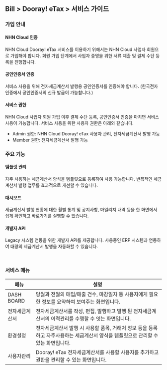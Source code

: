 ## Bill > Dooray! eTax > 서비스 가이드

### 가입 안내

#### NHN Cloud 인증
NHN Cloud Dooray! eTax 서비스를 이용하기 위해서는 NHN Cloud 사업자 회원으로 가입해야 합니다.
회원 가입 단계에서 사업자 증명을 위한 서류 제출 및 결제 수단 등록을 진행합니다.

#### 공인인증서 인증
서비스 사용을 위해 전자세금계산서 발행용 공인인증서를 인증해야 합니다.
(한국전자인증에서 공인인증서의 신규 발급이 가능합니다.)

#### 서비스 권한
NHN Cloud 사업자 회원 가입 이후 결제 수단 등록, 공인인증서 인증을 마치면 서비스 사용이 가능합니다.
서비스 사용을 위한 사용자 권한은 아래와 같습니다.
- Admin 권한: NHN Cloud Dooray! eTax 사용자 관리, 전자세금계산서 발행 가능
- Member 권한: 전자세금계산서 발행 가능

### 주요 기능

#### 템플릿 관리
자주 사용하는 세금계산서 양식을 템플릿으로 등록하여 사용 가능합니다.
반복적인 세금 계산서 발행 업무를 효과적으로 개선할 수 있습니다.

#### 대시보드
세금계산서 발행 현황에 대한 월별 통계 및 공지사항, 마일리지 내역 등을
한 화면에서 쉽게 확인하고 바로가기를 실행할 수 있습니다.

#### 개발자 API
Legacy 시스템 연동을 위한 개발자 API를 제공합니다.
사용중인 ERP 시스템과 연동하여 대량의 세금계산서 발행을 자동화할 수 있습니다.

<br/>

### 서비스 메뉴

| 메뉴 | 설명 |
| --- | --- |
| DASH BOARD | 당월과 전월의 매입/매출 건수, 마감일자 등 사용자에게 필요한 정보를 요약하여 보여주는 화면입니다. |
| 전자세금계산서 | 전자세금계산서를 작성, 편집, 발행하고 발행 된 전자세금계산서의 이력관리를 수행할 수 잇는 화면입니다. |
| 환경설정 | 전자세금계산서 발행 시 사용할 품목, 거래처 정보 등을 등록하고 자주사용하는 세금계산서 양식을 템플릿으로 관리할 수 있는 화면입니다. |
| 사용자관리 | Dooray! eTax 전자세금계산서를 사용할 사용자를 추가하고 권한을 관리할 수 있는 화면입니다. |
